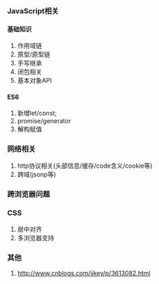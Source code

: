 ### JavaScript相关
#### 基础知识
 1. 作用域链
 2. 原型/原型链
 3. 手写继承
 4. 闭包相关
 5. 基本对象API
#### ES6
 1. 新增let/const;
 2. promise/generator
 3. 解构赋值
### 网络相关
 1. http协议相关(头部信息/缓存/code含义/cookie等)
 2. 跨域(jsonp等)
### 跨浏览器问题

### CSS
 1. 居中对齐
 2. 多浏览器支持


 ###    其他
 
 1. http://www.cnblogs.com/jikey/p/3613082.html
